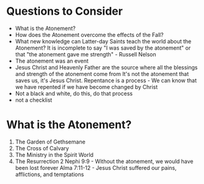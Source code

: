 # Questions to Consider
- What is the Atonement?
- How does the Atonement overcome the effects of the Fall?
- What new knowledge can Latter-day Saints teach the world about the Atonement? 
It is incomplete to say "I was saved by the atonement" or that "the atonement gave me strength" - Russell Nelson
- The atonement was an event
- Jesus Christ and Heavenly Father are the source where all the blessings and strength of the atonement come from
It's not the atonement that saves us, it's Jesus Christ. 
Repentance is a process - We can know that we have repented if we have become changed by Christ 
- Not a black and white, do this, do that process
- not a checklist
# What is the Atonement?
1. The Garden of Gethsemane 
2. The Cross of Calvary
3. The Ministry in the Spirit World
4. The Resurrection
2 Nephi 9:9 - Without the atonement, we would have been lost forever
Alma 7:11-12 - Jesus Christ suffered our pains, afflictions, and temptations
